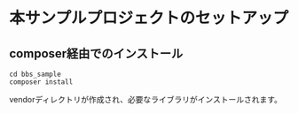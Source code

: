 本サンプルプロジェクトのセットアップ
==================================

## composer経由でのインストール

```
cd bbs_sample
composer install
```

vendorディレクトリが作成され、必要なライブラリがインストールされます。